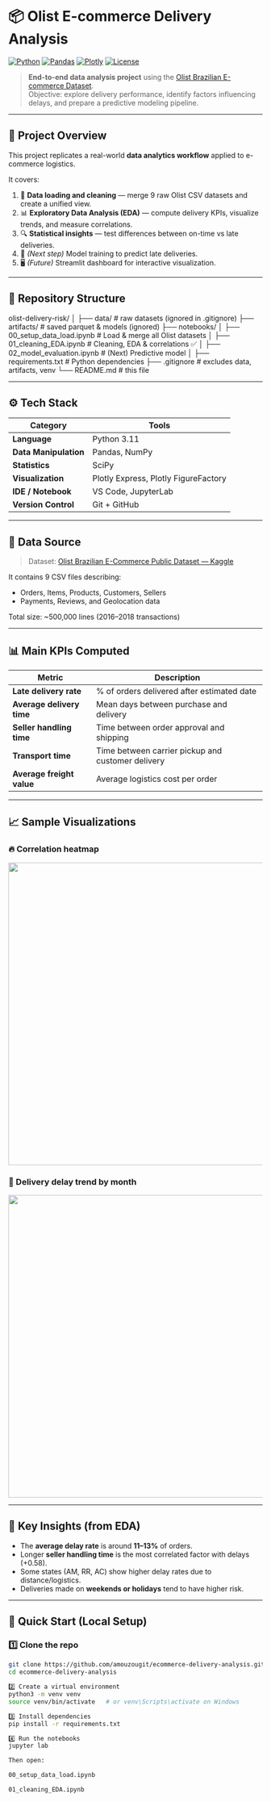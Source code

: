 # 📦 Olist E-commerce Delivery Analysis

[![Python](https://img.shields.io/badge/Python-3.11-blue?logo=python)](https://www.python.org/)
[![Pandas](https://img.shields.io/badge/Library-Pandas-green?logo=pandas)](https://pandas.pydata.org/)
[![Plotly](https://img.shields.io/badge/Viz-Plotly-orange?logo=plotly)](https://plotly.com/)
[![License](https://img.shields.io/badge/License-MIT-lightgrey.svg)](LICENSE)

> **End-to-end data analysis project** using the [Olist Brazilian E-commerce Dataset](https://www.kaggle.com/datasets/olistbr/brazilian-ecommerce).  
> Objective: explore delivery performance, identify factors influencing delays, and prepare a predictive modeling pipeline.

---

## 🧭 Project Overview

This project replicates a real-world **data analytics workflow** applied to e-commerce logistics.

It covers:
1. 🧹 **Data loading and cleaning** — merge 9 raw Olist CSV datasets and create a unified view.  
2. 📊 **Exploratory Data Analysis (EDA)** — compute delivery KPIs, visualize trends, and measure correlations.  
3. 🔍 **Statistical insights** — test differences between on-time vs late deliveries.  
4. 🤖 *(Next step)* Model training to predict late deliveries.  
5. 🖥️ *(Future)* Streamlit dashboard for interactive visualization.

---

## 🧱 Repository Structure

olist-delivery-risk/
│
├── data/ # raw datasets (ignored in .gitignore)
├── artifacts/ # saved parquet & models (ignored)
├── notebooks/
│ ├── 00_setup_data_load.ipynb # Load & merge all Olist datasets
│ ├── 01_cleaning_EDA.ipynb # Cleaning, EDA & correlations ✅
│ ├── 02_model_evaluation.ipynb # (Next) Predictive model
│
├── requirements.txt # Python dependencies
├── .gitignore # excludes data, artifacts, venv
└── README.md # this file


---

## ⚙️ Tech Stack

| Category | Tools |
|-----------|-------|
| **Language** | Python 3.11 |
| **Data Manipulation** | Pandas, NumPy |
| **Statistics** | SciPy |
| **Visualization** | Plotly Express, Plotly FigureFactory |
| **IDE / Notebook** | VS Code, JupyterLab |
| **Version Control** | Git + GitHub |

---

## 🧩 Data Source

> Dataset: [Olist Brazilian E-Commerce Public Dataset — Kaggle](https://www.kaggle.com/datasets/olistbr/brazilian-ecommerce)

It contains 9 CSV files describing:
- Orders, Items, Products, Customers, Sellers
- Payments, Reviews, and Geolocation data

Total size: ~500,000 lines (2016–2018 transactions)

---

## 📊 Main KPIs Computed

| Metric | Description |
|---------|--------------|
| **Late delivery rate** | % of orders delivered after estimated date |
| **Average delivery time** | Mean days between purchase and delivery |
| **Seller handling time** | Time between order approval and shipping |
| **Transport time** | Time between carrier pickup and customer delivery |
| **Average freight value** | Average logistics cost per order |

---

## 📈 Sample Visualizations

### 🔥 Correlation heatmap
<img src="https://raw.githubusercontent.com/amouzougit/ecommerce-delivery-analysis/main/docs/corr_heatmap.png" width="600"/>

### 📆 Delivery delay trend by month
<img src="https://raw.githubusercontent.com/amouzougit/ecommerce-delivery-analysis/main/docs/delay_trend.png" width="600"/>

---

## 🧠 Key Insights (from EDA)

- The **average delay rate** is around **11–13%** of orders.  
- Longer **seller handling time** is the most correlated factor with delays (+0.58).  
- Some states (AM, RR, AC) show higher delay rates due to distance/logistics.  
- Deliveries made on **weekends or holidays** tend to have higher risk.  

---

## 🚀 Quick Start (Local Setup)

### 1️⃣ Clone the repo
```bash
git clone https://github.com/amouzougit/ecommerce-delivery-analysis.git
cd ecommerce-delivery-analysis

2️⃣ Create a virtual environment
python3 -m venv venv
source venv/bin/activate   # or venv\Scripts\activate on Windows

3️⃣ Install dependencies
pip install -r requirements.txt

4️⃣ Run the notebooks
jupyter lab

Then open:

00_setup_data_load.ipynb

01_cleaning_EDA.ipynb
